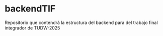 # backendTIF
Repositorio que contendrá la estructura del backend para del trabajo final integrador de TUDW-2025
